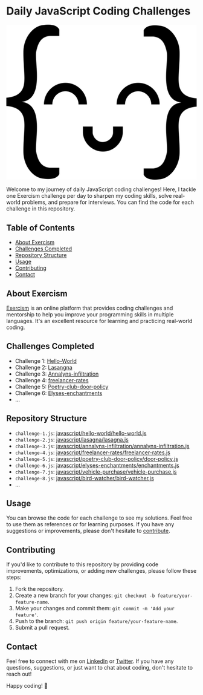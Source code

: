 # Daily JavaScript Coding Challenges

![Exercism Logo](exercism-seeklogo.com.svg)

Welcome to my journey of daily JavaScript coding challenges! Here, I tackle one Exercism challenge per day to sharpen my coding skills, solve real-world problems, and prepare for interviews. You can find the code for each challenge in this repository.

## Table of Contents

- [About Exercism](#about-exercism)
- [Challenges Completed](#challenges-completed)
- [Repository Structure](#repository-structure)
- [Usage](#usage)
- [Contributing](#contributing)
- [Contact](#contact)

## About Exercism

[Exercism](https://exercism.io/) is an online platform that provides coding challenges and mentorship to help you improve your programming skills in multiple languages. It's an excellent resource for learning and practicing real-world coding.

## Challenges Completed

- Challenge 1: [Hello-World](https://exercism.org/tracks/javascript/exercises/hello-world)
- Challenge 2: [Lasangna](https://exercism.org/tracks/javascript/exercises/lasagna)
- Challenge 3: [Annalyns-infiltration](https://exercism.org/tracks/javascript/exercises/annalyns-infiltration)
- Challenge 4: [freelancer-rates](https://exercism.org/tracks/javascript/exercises/freelancer-rates)
- Challenge 5: [Poetry-club-door-policy](https://exercism.org/tracks/javascript/exercises/poetry-club-door-policy)
- Challenge 6: [Elyses-enchantments](https://exercism.org/tracks/javascript/exercises/elyses-enchantments)
- ...



## Repository Structure

- `challenge-1.js`: [javascript/hello-world/hello-world.js](javascript/hello-world/hello-world.js)
- `challenge-2.js`: [javascript/lasagna/lasagna.js](javascript/lasagna/lasagna.js)
- `challenge-3.js`: [javascript/annalyns-infiltration/annalyns-infiltration.js](javascript/annalyns-infiltration/annalyns-infiltration.js)
- `challenge-4.js`: [javascript/freelancer-rates/freelancer-rates.js](javascript/freelancer-rates/freelancer-rates.js)
- `challenge-5.js`: [javascript/poetry-club-door-policy/door-policy.js](javascript/poetry-club-door-policy/door-policy.js)
- `challenge-6.js`: [javascript/elyses-enchantments/enchantments.js](javascript/elyses-enchantments/enchantments.js)
- `challenge-7.js`: [javascript/vehicle-purchase/vehicle-purchase.js](javascript/vehicle-purchase/vehicle-purchase.js)
- `challenge-8.js`: [javascript/bird-watcher/bird-watcher.js](javascript/bird-watcher/bird-watcher.js)
- ...


## Usage

You can browse the code for each challenge to see my solutions. Feel free to use them as references or for learning purposes. If you have any suggestions or improvements, please don't hesitate to [contribute](#contributing).

## Contributing

If you'd like to contribute to this repository by providing code improvements, optimizations, or adding new challenges, please follow these steps:

1. Fork the repository.
2. Create a new branch for your changes: `git checkout -b feature/your-feature-name`.
3. Make your changes and commit them: `git commit -m 'Add your feature'`.
4. Push to the branch: `git push origin feature/your-feature-name`.
5. Submit a pull request.

## Contact

Feel free to connect with me on [LinkedIn](https://www.linkedin.com/in/moses-agbe-b7766321b/) or [Twitter](https://twitter.com/cybermaxi7). If you have any questions, suggestions, or just want to chat about coding, don't hesitate to reach out!

Happy coding! 🚀
